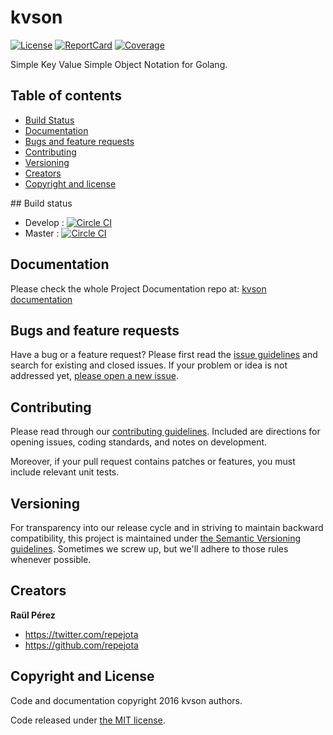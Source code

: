 # kvson

[![License][License-Image]][License-Url] [![ReportCard][ReportCard-Image]][ReportCard-Url] [![Coverage][Coverage-Image]][Coverage-Url]

Simple Key Value Simple Object Notation for Golang.

## Table of contents

- [Build Status](#build-status)
- [Documentation](#documentation)
- [Bugs and feature requests](#bugs-and-feature-requests)
- [Contributing](#contributing)
- [Versioning](#versioning)
- [Creators](#creators)
- [Copyright and license](#copyright-and-license)

## Build status

* Develop : [![Circle CI](https://circleci.com/gh/repejota/kvson/tree/develop.svg?style=svg)](https://circleci.com/gh/repejota/kvson/tree/develop)
* Master : [![Circle CI](https://circleci.com/gh/repejota/kvson/tree/master.svg?style=svg)](https://circleci.com/gh/repejota/kvson/tree/master)

## Documentation

Please check the whole Project Documentation repo at:
[kvson documentation](https://github.com/repejota/kvson)

## Bugs and feature requests

Have a bug or a feature request? Please first read the
[issue guidelines](CONTRIBUTING.md#using-the-issue-tracker)
and search for existing and closed issues. If your problem or idea is not
addressed yet,
[please open a new issue](https://github.com/repejota/kvson/issues/new).

## Contributing

Please read through our [contributing guidelines](CONTRIBUTING.md). Included
are directions for opening issues, coding standards, and notes on development.

Moreover, if your pull request contains patches or features, you must include
relevant unit tests.

## Versioning

For transparency into our release cycle and in striving to maintain backward
compatibility, this project is maintained under
[the Semantic Versioning guidelines](http://semver.org/). Sometimes we screw
up, but we'll adhere to those rules whenever possible.

## Creators

**Raül Pérez**

- <https://twitter.com/repejota>
- <https://github.com/repejota>

## Copyright and License

Code and documentation copyright 2016 kvson authors.

Code released under [the MIT license](LICENSE).

[License-Url]: http://opensource.org/licenses/MIT
[License-Image]: https://img.shields.io/npm/l/express.svg
[Coverage-Url]: https://coveralls.io/r/repejota/kvson?branch=master
[Coverage-image]: https://img.shields.io/coveralls/repejota/kvson.svg
[ReportCard-Url]: http://goreportcard.com/report/repejota/kvson
[ReportCard-Image]: http://goreportcard.com/badge/repejota/kvson
